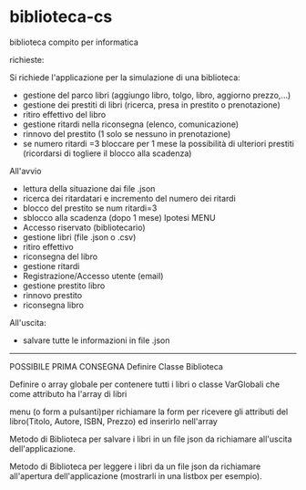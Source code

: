 # biblioteca-cs
biblioteca compito per informatica

richieste:

Si richiede l'applicazione per la simulazione di una biblioteca:
- gestione del parco libri (aggiungo libro, tolgo, libro, aggiorno prezzo,...)
- gestione dei prestiti di libri (ricerca, presa in prestito o prenotazione)
- ritiro effettivo del libro
- gestione ritardi nella riconsegna (elenco, comunicazione)
- rinnovo del prestito (1 solo se nessuno in prenotazione)
- se numero ritardi =3 bloccare per 1 mese la possibilità di ulteriori prestiti (ricordarsi di togliere il blocco alla scadenza)

All'avvio
- lettura della situazione dai file .json
- ricerca dei ritardatari e incremento del numero dei ritardi
- blocco del prestito se num ritardi=3
- sblocco alla scadenza (dopo 1 mese)
Ipotesi MENU
- Accesso riservato (bibliotecario)
- gestione libri (file .json o .csv)
- ritiro effettivo
- riconsegna del libro
- gestione ritardi
- Registrazione/Accesso utente (email)
- gestione prestito libro
- rinnovo prestito
- riconsegna libro

All'uscita:
- salvare tutte le informazioni in file .json

----------------------------------------------------------------------------------------------------------------------------
POSSIBILE PRIMA CONSEGNA
Definire Classe Biblioteca

Definire
o array globale per contenere tutti i libri
o classe VarGlobali che come attributo ha l'array di libri

menu (o form a pulsanti)per richiamare la form per ricevere gli attributi del libro(Titolo, Autore, ISBN, Prezzo) ed inserirlo nell'array

Metodo di Biblioteca per salvare i libri in un file json da richiamare all'uscita dell'applicazione.

Metodo di Biblioteca per leggere i libri da un file json da richiamare all'apertura dell'applicazione (mostrarli in una listbox per esempio).

